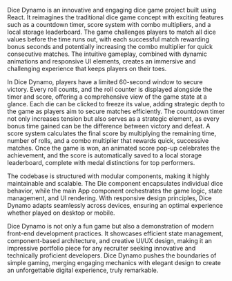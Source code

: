 Dice Dynamo is an innovative and engaging dice game project built using React. It reimagines the traditional dice game concept with exciting features such as a countdown timer, score system with combo multipliers, and a local storage leaderboard. The game challenges players to match all dice values before the time runs out, with each successful match rewarding bonus seconds and potentially increasing the combo multiplier for quick consecutive matches. The intuitive gameplay, combined with dynamic animations and responsive UI elements, creates an immersive and challenging experience that keeps players on their toes.

In Dice Dynamo, players have a limited 60-second window to secure victory. Every roll counts, and the roll counter is displayed alongside the timer and score, offering a comprehensive view of the game state at a glance. Each die can be clicked to freeze its value, adding strategic depth to the game as players aim to secure matches efficiently. The countdown timer not only increases tension but also serves as a strategic element, as every bonus time gained can be the difference between victory and defeat. A score system calculates the final score by multiplying the remaining time, number of rolls, and a combo multiplier that rewards quick, successive matches. Once the game is won, an animated score pop-up celebrates the achievement, and the score is automatically saved to a local storage leaderboard, complete with medal distinctions for top performers.

The codebase is structured with modular components, making it highly maintainable and scalable. The Die component encapsulates individual dice behavior, while the main App component orchestrates the game logic, state management, and UI rendering. With responsive design principles, Dice Dynamo adapts seamlessly across devices, ensuring an optimal experience whether played on desktop or mobile.

Dice Dynamo is not only a fun game but also a demonstration of modern front-end development practices. It showcases efficient state management, component-based architecture, and creative UI/UX design, making it an impressive portfolio piece for any recruiter seeking innovative and technically proficient developers. Dice Dynamo pushes the boundaries of simple gaming, merging engaging mechanics with elegant design to create an unforgettable digital experience, truly remarkable.
